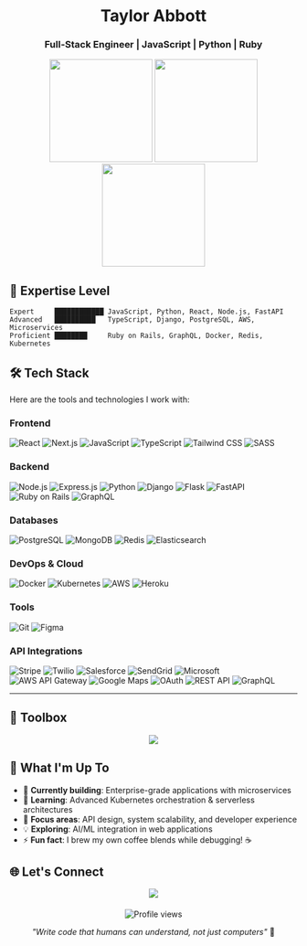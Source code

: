 <div align="center">
  
  <h1>Taylor Abbott</h1>
  <h3>Full-Stack Engineer | JavaScript | Python | Ruby </h3>
</div>

<!-- GitHub Stats Section -->
<div align="center">
  <img height="180em" src="https://github-readme-stats.vercel.app/api?username=Abbotaylor&show_icons=true&theme=dark&hide_border=true&count_private=true&include_all_commits=true" />
  <img height="180em" src="https://github-readme-streak-stats.herokuapp.com/?user=Abbotaylor&theme=dark&hide_border=true" />
  <img height="180em" src="https://github-readme-stats.vercel.app/api/top-langs/?username=Abbotaylor&layout=compact&theme=dark&hide_border=true" />
</div>

## 💪 Expertise Level
```
Expert     ████████████ JavaScript, Python, React, Node.js, FastAPI
Advanced   ██████████   TypeScript, Django, PostgreSQL, AWS, Microservices
Proficient ████████     Ruby on Rails, GraphQL, Docker, Redis, Kubernetes       
```

## 🛠️ Tech Stack

Here are the tools and technologies I work with:

### Frontend
![React](https://img.shields.io/badge/react-%2320232a.svg?style=for-the-badge&logo=react&logoColor=%2361DAFB)
![Next.js](https://img.shields.io/badge/Next-black?style=for-the-badge&logo=next.js&logoColor=white)
![JavaScript](https://img.shields.io/badge/javascript-%23323330.svg?style=for-the-badge&logo=javascript&logoColor=%23F7DF1E)
![TypeScript](https://img.shields.io/badge/typescript-%23007ACC.svg?style=for-the-badge&logo=typescript&logoColor=white)
![Tailwind CSS](https://img.shields.io/badge/tailwind-%234ED1C5.svg?style=for-the-badge&logo=tailwindCss&logoColor=white)
![SASS](https://img.shields.io/badge/SASS-hotpink.svg?style=for-the-badge&logo=SASS&logoColor=white)

### Backend
![Node.js](https://img.shields.io/badge/node.js-6DA55F?style=for-the-badge&logo=node.js&logoColor=white)
![Express.js](https://img.shields.io/badge/express.js-%23404d59.svg?style=for-the-badge&logo=express&logoColor=%2361DAFB)
![Python](https://img.shields.io/badge/python-3670A0?style=for-the-badge&logo=python&logoColor=ffdd54)
![Django](https://img.shields.io/badge/django-%23092E20.svg?style=for-the-badge&logo=django&logoColor=white)
![Flask](https://img.shields.io/badge/flask-%23000.svg?style=for-the-badge&logo=flask&logoColor=white)
![FastAPI](https://img.shields.io/badge/FastAPI-005571?style=for-the-badge&logo=fastapi)
![Ruby on Rails](https://img.shields.io/badge/rails-%23CC0000.svg?style=for-the-badge&logo=ruby-on-rails&logoColor=white)
![GraphQL](https://img.shields.io/badge/-GraphQL-311C87?style=for-the-badge&logo=apollo-graphql)

### Databases
![PostgreSQL](https://img.shields.io/badge/postgres-%23316192.svg?style=for-the-badge&logo=postgresql&logoColor=white)
![MongoDB](https://img.shields.io/badge/MongoDB-%234ea94b.svg?style=for-the-badge&logo=mongodb&logoColor=white)
![Redis](https://img.shields.io/badge/redis-%23DD0031.svg?style=for-the-badge&logo=redis&logoColor=white)
![Elasticsearch](https://img.shields.io/badge/Elasticsearch-005571?style=for-the-badge&logo=elasticsearch&logoColor=white)

### DevOps & Cloud
![Docker](https://img.shields.io/badge/docker-%230db7ed.svg?style=for-the-badge&logo=docker&logoColor=white)
![Kubernetes](https://img.shields.io/badge/kubernetes-%230db7ed.svg?style=for-the-badge&logo=kubernetes&logoColor=white)
![AWS](https://img.shields.io/badge/aws-%23777BB4.svg?style=for-the-badge&logo=amazon&logoColor=white)
![Heroku](https://img.shields.io/badge/Heroku-3C3C3D?style=for-the-badge&logo=Heroku&logoColor=white)

### Tools
![Git](https://img.shields.io/badge/git-%23F05033.svg?style=for-the-badge&logo=git&logoColor=white)
![Figma](https://img.shields.io/badge/figma-%23F24E1E.svg?style=for-the-badge&logo=figma&logoColor=white)

### API Integrations
![Stripe](https://img.shields.io/badge/Stripe-008CDD?style=for-the-badge&logo=stripe&logoColor=white)
![Twilio](https://img.shields.io/badge/Twilio-F22F46?style=for-the-badge&logo=twilio&logoColor=white)
![Salesforce](https://img.shields.io/badge/Salesforce-00A1E0?style=for-the-badge&logo=salesforce&logoColor=white)
![SendGrid](https://img.shields.io/badge/SendGrid-00B88C?style=for-the-badge&logo=sendgrid&logoColor=white)
![Microsoft](https://img.shields.io/badge/Microsoft-0078D4?style=for-the-badge&logo=microsoft&logoColor=white)
![AWS API Gateway](https://img.shields.io/badge/AWS_API_Gateway-232F3E?style=for-the-badge&logo=amazonaws&logoColor=white)
![Google Maps](https://img.shields.io/badge/Google_Maps-4285F4?style=for-the-badge&logo=googlemaps&logoColor=white)
![OAuth](https://img.shields.io/badge/OAuth-EB5424?style=for-the-badge&logo=oauth&logoColor=white)
![REST API](https://img.shields.io/badge/REST_API-005571?style=for-the-badge&logo=restful&logoColor=white)
![GraphQL](https://img.shields.io/badge/GraphQL-E10098?style=for-the-badge&logo=graphql&logoColor=white)

---

## 🔧 Toolbox
<p align="center">
  <img src="https://skillicons.dev/icons?i=python,django,flask,fastapi,ts,js,html,css,sass,webpack,redux,graphql,jest,git,github,aws,docker" />
</p>

## 📌 What I'm Up To
- 🔭 **Currently building**: Enterprise-grade applications with microservices
- 🌱 **Learning**: Advanced Kubernetes orchestration & serverless architectures  
- 🎯 **Focus areas**: API design, system scalability, and developer experience
- 💡 **Exploring**: AI/ML integration in web applications
- ⚡ **Fun fact**: I brew my own coffee blends while debugging! ☕

## 🌐 Let's Connect
<div align="center">
  <a href="mailto:abbott.taylor01@gmail.com">
    <img src="https://img.shields.io/badge/Email-EA4335?style=for-the-badge&logo=gmail&logoColor=white" />
  </a>
</div>

<div align="center" style="margin-top:20px">
  <img src="https://komarev.com/ghpvc/?username=Abbotaylor&style=flat-square&color=blue" alt="Profile views" />
</div>

<p align="center">
  <i>"Write code that humans can understand, not just computers"</i> 🚀
</p>
